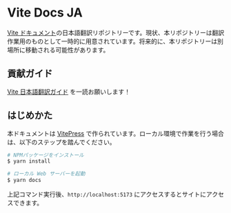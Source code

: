 # Vite Docs JA

[Vite ドキュメント](https://vitejs.dev)の日本語翻訳リポジトリーです。現状、本リポジトリーは翻訳作業用のものとして一時的に用意されています。将来的に、本リポジトリーは別場所に移動される可能性があります。

## 貢献ガイド
[Vite 日本語翻訳ガイド](https://github.com/vitejs/docs-ja/blob/main/CONTRIBUTING.md) を一読お願いします！


## はじめかた

本ドキュメントは [VitePress](https://vitepress.vuejs.org/) で作られています。ローカル環境で作業を行う場合は、以下のステップを踏んでください。

```bash
# NPMパッケージをインストール
$ yarn install

# ローカル Web サーバーを起動
$ yarn docs
```  

上記コマンド実行後、`http://localhost:5173` にアクセスするとサイトにアクセスできます。

